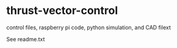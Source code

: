 # thrust-vector-control
control files, raspberry pi code, python simulation, and CAD filext

See readme.txt
